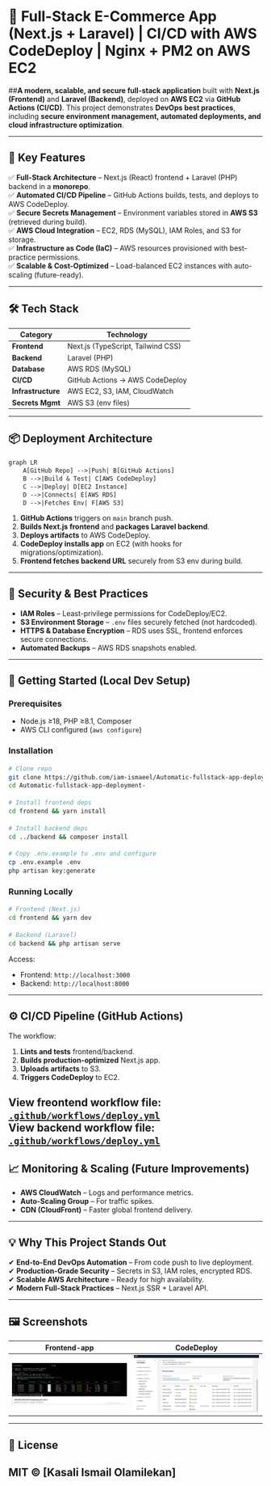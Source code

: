# **🚀 Full-Stack E-Commerce App (Next.js + Laravel) | CI/CD with AWS CodeDeploy | Nginx + PM2 on AWS EC2**  

##**A modern, scalable, and secure full-stack application** built with **Next.js (Frontend)** and **Laravel (Backend)**, deployed on **AWS EC2** via **GitHub Actions (CI/CD)**. This project demonstrates **DevOps best practices**, including **secure environment management, automated deployments, and cloud infrastructure optimization**.  

---

## **🔹 Key Features**  
✅ **Full-Stack Architecture** – Next.js (React) frontend + Laravel (PHP) backend in a **monorepo**.  
✅ **Automated CI/CD Pipeline** – GitHub Actions builds, tests, and deploys to AWS CodeDeploy.  
✅ **Secure Secrets Management** – Environment variables stored in **AWS S3** (retrieved during build).  
✅ **AWS Cloud Integration** – EC2, RDS (MySQL), IAM Roles, and S3 for storage.  
✅ **Infrastructure as Code (IaC)** – AWS resources provisioned with best-practice permissions.  
✅ **Scalable & Cost-Optimized** – Load-balanced EC2 instances with auto-scaling (future-ready).  

---

## **🛠 Tech Stack**  
| **Category**       | **Technology**                          |
|--------------------|----------------------------------------|
| **Frontend**       | Next.js (TypeScript, Tailwind CSS)     |
| **Backend**        | Laravel (PHP)                          |
| **Database**       | AWS RDS (MySQL)                   |
| **CI/CD**          | GitHub Actions → AWS CodeDeploy        |
| **Infrastructure** | AWS EC2, S3, IAM, CloudWatch           |
| **Secrets Mgmt**   | AWS S3 (env files)                     |

---

## **📦 Deployment Architecture**  
```mermaid
graph LR
    A[GitHub Repo] -->|Push| B[GitHub Actions]
    B -->|Build & Test| C[AWS CodeDeploy]
    C -->|Deploy| D[EC2 Instance]
    D -->|Connects| E[AWS RDS]
    D -->|Fetches Env| F[AWS S3]
```

1. **GitHub Actions** triggers on `main` branch push.  
2. **Builds Next.js frontend** and **packages Laravel backend**.  
3. **Deploys artifacts** to AWS CodeDeploy.  
4. **CodeDeploy installs app** on EC2 (with hooks for migrations/optimization).  
5. **Frontend fetches backend URL** securely from S3 env during build.  

---

## **🔐 Security & Best Practices**  
- **IAM Roles** – Least-privilege permissions for CodeDeploy/EC2.  
- **S3 Environment Storage** – `.env` files securely fetched (not hardcoded).  
- **HTTPS & Database Encryption** – RDS uses SSL, frontend enforces secure connections.  
- **Automated Backups** – AWS RDS snapshots enabled.  

---

## **🚀 Getting Started (Local Dev Setup)**  
### **Prerequisites**  
- Node.js ≥18, PHP ≥8.1, Composer  
- AWS CLI configured (`aws configure`)  

### **Installation**  
```bash
# Clone repo
git clone https://github.com/iam-ismaeel/Automatic-fullstack-app-deployment-.git
cd Automatic-fullstack-app-deployment-

# Install frontend deps
cd frontend && yarn install

# Install backend deps
cd ../backend && composer install

# Copy .env.example to .env and configure
cp .env.example .env
php artisan key:generate
```

### **Running Locally**  
```bash
# Frontend (Next.js)
cd frontend && yarn dev

# Backend (Laravel)
cd backend && php artisan serve
```
Access:  
- Frontend: `http://localhost:3000`  
- Backend: `http://localhost:8000`  

---

## **⚙️ CI/CD Pipeline (GitHub Actions)**  
The workflow:  
1. **Lints and tests** frontend/backend.  
2. **Builds production-optimized** Next.js app.  
3. **Uploads artifacts** to S3.  
4. **Triggers CodeDeploy** to EC2.  

**View freontend workflow file**: [`.github/workflows/deploy.yml`](.github/workflows/frontend.yaml)  
**View backend workflow file**: [`.github/workflows/deploy.yml`](.github/workflows/backend.yaml) 
---

## **📈 Monitoring & Scaling (Future Improvements)**  
- **AWS CloudWatch** – Logs and performance metrics.  
- **Auto-Scaling Group** – For traffic spikes.  
- **CDN (CloudFront)** – Faster global frontend delivery.  

---

## **💡 Why This Project Stands Out**  
✔ **End-to-End DevOps Automation** – From code push to live deployment.  
✔ **Production-Grade Security** – Secrets in S3, IAM roles, encrypted RDS.  
✔ **Scalable AWS Architecture** – Ready for high availability.  
✔ **Modern Full-Stack Practices** – Next.js SSR + Laravel API.  

---
## 🖼️ Screenshots

| Frontend-app | CodeDeploy |
|----------|-----------|
| ![Homepage](/assets/frontend-app.jpg) | ![CodeDeploy](/assets/codeDeploy.jpg) |
---
## **📜 License**  
MIT © [Kasali Ismail Olamilekan] 
---


